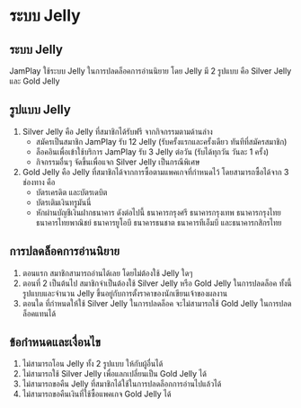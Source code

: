 # ระบบ Jelly
## ระบบ Jelly
JamPlay ใช้ระบบ Jelly ในการปลดล็อคการอ่านนิยาย โดย Jelly มี 2 รูปแบบ คือ
Silver Jelly และ Gold Jelly
## รูปแบบ Jelly
1. Silver Jelly คือ Jelly ที่สมาชิกได้รับฟรี จากกิจกรรมตามด้านล่าง
    - สมัครเป็นสมาชิก JamPlay รับ 12 Jelly (รับครั้งแรกและครั้งเดียว ทันทีที่สมัครสมาชิก)
    - ล็อคอินเพื่อเข้าใช้บริการ JamPlay รับ 3 Jelly ต่อวัน (รับได้ทุกวัน วันละ 1 ครั้ง)
    - กิจกรรมอื่นๆ จัดขึ้นเพื่อแจก Silver Jelly เป็นกรณีพิเศษ
2. Gold Jelly คือ Jelly ที่สมาชิกได้จากการซื้อตามแพคเกจที่กำหนดไว้ โดยสามารถซื้อได้จาก 3 ช่องทาง คือ
    - บัตรเครดิต และบัตรเดบิต
    - บัตรเติมเงินทรูมันนี่
    - หักผ่านบัญชีเงินฝากธนาคาร ดังต่อไปนี้ ธนาคารกรุงศรี ธนาคารกรุงเทพ ธนาคารกรุงไทย ธนาคารไทยพาณิชย์ ธนาคารยูโอบี ธนาคารธนชาต ธนาคารทีเอ็มบี และธนาคารกสิกรไทย
## การปลดล็อคการอ่านนิยาย
1. ตอนแรก สมาชิกสามารถอ่านได้เลย โดยไม่ต้องใช้ Jelly ใดๆ
2. ตอนที่ 2 เป็นต้นไป สมาชิกจำเป็นต้องใช้ Silver Jelly หรือ Gold Jelly ในการปลดล็อค ทั้งนี้ รูปแบบและจำนวน Jelly ขึ้นอยู่กับการตั้งราคาของนักเขียนเจ้าของผลงาน
3. ตอนใด ที่กำหนดให้ใช้ Silver Jelly ในการปลดล็อค จะไม่สามารถใช้ Gold Jelly ในการปลดล็อคแทนได้
## ข้อกำหนดและเงื่อนไข
1. ไม่สามารถโอน Jelly ทั้ง 2 รูปแบบ ให้กับผู้อื่นได้
2. ไม่สามารถใช้ Silver Jelly เพื่อแลกเปลี่ยนเป็น Gold Jelly ได้
3. ไม่สามารถขอคืน Jelly ที่สมาชิกได้ใช้ในการปลดล็อกการอ่านไปแล้วได้
4. ไม่สามารถขอคืนเงินที่ใช้ซื้อแพคเกจ Gold Jelly ได้
